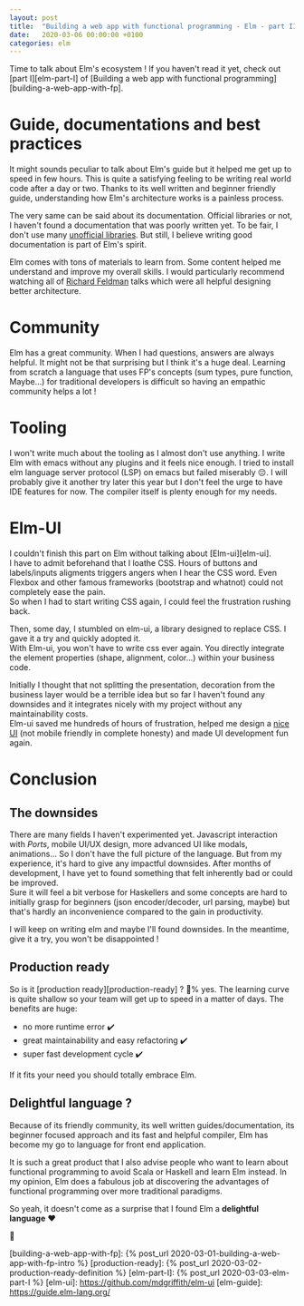 ```yaml
---
layout: post
title:  "Building a web app with functional programming - Elm - part II"
date:   2020-03-06 00:00:00 +0100
categories: elm
---
```


Time to talk about Elm's ecosystem ! If you haven't read it yet, check out [part I][elm-part-I] of [Building a web app with functional programming][building-a-web-app-with-fp].

# Guide, documentations and best practices

It might sounds peculiar to talk about Elm's guide but it helped me get up to speed in few hours. This is quite a satisfying feeling to be writing real world code after a day or two. Thanks to its well written and beginner friendly guide, understanding how Elm's architecture works is a painless process.

The very same can be said about its documentation. Official libraries or not, I haven't found a documentation that was poorly written yet. To be fair, I don't use many [unofficial libraries](https://github.com/patchgirl/patchgirl/blob/8f2fb4f630a9264d119573ebe64dd909c67d6e6b/front/elm.json#L9-L25). But still, I believe writing good documentation is part of Elm's spirit.

Elm comes with tons of materials to learn from. Some content helped me understand and improve my overall skills. I would particularly recommend watching all of [Richard Feldman](https://www.youtube.com/results?search_query=richard+feldman+elm) talks which were all helpful designing better architecture.

# Community

Elm has a great community. When I had questions, answers are always helpful. It might not be that surprising but I think it's a huge deal. Learning from scratch a language that uses FP's concepts (sum types, pure function, Maybe...) for traditional developers is difficult so having an empathic community helps a lot !

# Tooling

I won't write much about the tooling as I almost don't use anything.
I write Elm with emacs without any plugins and it feels nice enough. I tried to install elm language server protocol (LSP) on emacs but failed miserably :pensive:. I will probably give it another try later this year but I don't feel the urge to have IDE features for now. The compiler itself is plenty enough for my needs.

# Elm-UI

I couldn't finish this part on Elm without talking about [Elm-ui][elm-ui]. <br/>
I have to admit beforehand that I loathe CSS. Hours of buttons and labels/inputs aligments triggers angers when I hear the CSS word. Even Flexbox and other famous frameworks (bootstrap and whatnot) could not completely ease the pain. <br/>
So when I had to start writing CSS again, I could feel the frustration rushing back.

Then, some day, I stumbled on elm-ui, a library designed to replace CSS. I gave it a try and quickly adopted it.<br/>
With Elm-ui, you won't have to write css ever again. You directly integrate the element properties (shape, alignment, color...) within your business code.

Initially I thought that not splitting the presentation, decoration from the business layer would be a terrible idea but so far I haven't found any downsides and it integrates nicely with my project without any maintainability costs. <br/>
Elm-ui saved me hundreds of hours of frustration, helped me design a [nice UI](https://patchgirl.io) (not mobile friendly in complete honesty) and made UI development fun again.

# Conclusion

## The downsides

There are many fields I haven't experimented yet. Javascript interaction with *Ports*, mobile UI/UX design, more advanced UI like modals, animations...
So I don't have the full picture of the language. But from my experience, it's hard to give any impactful downsides. After months of development, I have yet to found something that felt inherently bad or could be improved. <br/>
Sure it will feel a bit verbose for Haskellers and some concepts are hard to initially grasp for beginners (json encoder/decoder, url parsing, maybe) but that's hardly an inconvenience compared to the gain in productivity.

I will keep on writing elm and maybe I'll found downsides. In the meantime, give it a try, you won't be disappointed !

## Production ready

So is it [production ready][production-ready] ? :100:% yes. The learning curve is quite shallow so your team will get up to speed in a matter of days. The benefits are huge:
- no more runtime error :heavy_check_mark:
- great maintainability and easy refactoring :heavy_check_mark:
- super fast development cycle :heavy_check_mark:

If it fits your need you should totally embrace Elm.

## Delightful language ?

Because of its friendly community, its well written guides/documentation, its beginner focused approach and its fast and helpful compiler, Elm has become my go to language for front end application.

It is such a great product that I also advise people who want to learn about functional programming to avoid Scala or Haskell and learn Elm instead. In my opinion, Elm does a fabulous job at discovering the advantages of functional programming over more traditional paradigms.<br/>

So yeah, it doesn't come as a surprise that I found Elm a **delightful language** :heart:

:cactus:

[building-a-web-app-with-fp]: {% post_url 2020-03-01-building-a-web-app-with-fp-intro %}
[production-ready]: {% post_url 2020-03-02-production-ready-definition %}
[elm-part-I]: {% post_url 2020-03-03-elm-part-I %}
[elm-ui]: https://github.com/mdgriffith/elm-ui
[elm-guide]: https://guide.elm-lang.org/
